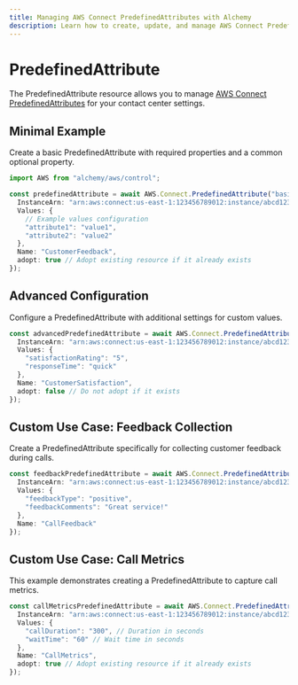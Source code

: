 ```yaml
---
title: Managing AWS Connect PredefinedAttributes with Alchemy
description: Learn how to create, update, and manage AWS Connect PredefinedAttributes using Alchemy Cloud Control.
---
```


# PredefinedAttribute

The PredefinedAttribute resource allows you to manage [AWS Connect PredefinedAttributes](https://docs.aws.amazon.com/connect/latest/userguide/) for your contact center settings.

## Minimal Example

Create a basic PredefinedAttribute with required properties and a common optional property.

```ts
import AWS from "alchemy/aws/control";

const predefinedAttribute = await AWS.Connect.PredefinedAttribute("basicPredefinedAttribute", {
  InstanceArn: "arn:aws:connect:us-east-1:123456789012:instance/abcd1234-abcd-1234-abcd-1234abcd5678",
  Values: {
    // Example values configuration
    "attribute1": "value1",
    "attribute2": "value2"
  },
  Name: "CustomerFeedback",
  adopt: true // Adopt existing resource if it already exists
});
```

## Advanced Configuration

Configure a PredefinedAttribute with additional settings for custom values.

```ts
const advancedPredefinedAttribute = await AWS.Connect.PredefinedAttribute("advancedPredefinedAttribute", {
  InstanceArn: "arn:aws:connect:us-east-1:123456789012:instance/abcd1234-abcd-1234-abcd-1234abcd5678",
  Values: {
    "satisfactionRating": "5",
    "responseTime": "quick"
  },
  Name: "CustomerSatisfaction",
  adopt: false // Do not adopt if it exists
});
```

## Custom Use Case: Feedback Collection

Create a PredefinedAttribute specifically for collecting customer feedback during calls.

```ts
const feedbackPredefinedAttribute = await AWS.Connect.PredefinedAttribute("feedbackPredefinedAttribute", {
  InstanceArn: "arn:aws:connect:us-east-1:123456789012:instance/abcd1234-abcd-1234-abcd-1234abcd5678",
  Values: {
    "feedbackType": "positive",
    "feedbackComments": "Great service!"
  },
  Name: "CallFeedback"
});
```

## Custom Use Case: Call Metrics

This example demonstrates creating a PredefinedAttribute to capture call metrics.

```ts
const callMetricsPredefinedAttribute = await AWS.Connect.PredefinedAttribute("callMetricsPredefinedAttribute", {
  InstanceArn: "arn:aws:connect:us-east-1:123456789012:instance/abcd1234-abcd-1234-abcd-1234abcd5678",
  Values: {
    "callDuration": "300", // Duration in seconds
    "waitTime": "60" // Wait time in seconds
  },
  Name: "CallMetrics",
  adopt: true // Adopt existing resource if it already exists
});
```